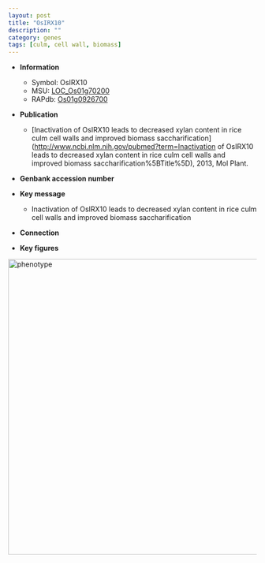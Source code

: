 ```yaml
---
layout: post
title: "OsIRX10"
description: ""
category: genes
tags: [culm, cell wall, biomass]
---
```


* **Information**  
    + Symbol: OsIRX10  
    + MSU: [LOC_Os01g70200](http://rice.plantbiology.msu.edu/cgi-bin/ORF_infopage.cgi?orf=LOC_Os01g70200)  
    + RAPdb: [Os01g0926700](http://rapdb.dna.affrc.go.jp/viewer/gbrowse_details/irgsp1?name=Os01g0926700)  

* **Publication**  
    + [Inactivation of OsIRX10 leads to decreased xylan content in rice culm cell walls and improved biomass saccharification](http://www.ncbi.nlm.nih.gov/pubmed?term=Inactivation of OsIRX10 leads to decreased xylan content in rice culm cell walls and improved biomass saccharification%5BTitle%5D), 2013, Mol Plant.

* **Genbank accession number**  

* **Key message**  
    + Inactivation of OsIRX10 leads to decreased xylan content in rice culm cell walls and improved biomass saccharification

* **Connection**  

* **Key figures**  
<img src="http://ricencode.github.io/images/OsIRX10.pheno.png" alt="phenotype"  style="width: 600px;"/>



